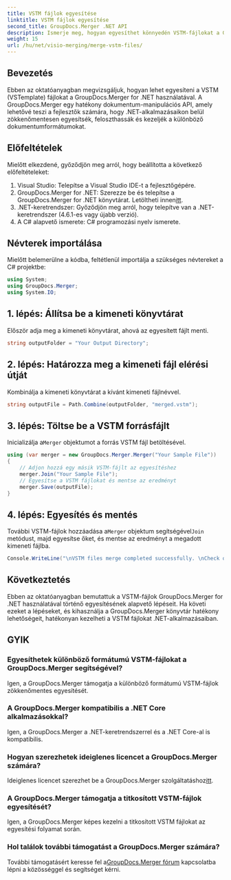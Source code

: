 ```yaml
---
title: VSTM fájlok egyesítése
linktitle: VSTM fájlok egyesítése
second_title: GroupDocs.Merger .NET API
description: Ismerje meg, hogyan egyesíthet könnyedén VSTM-fájlokat a GroupDocs.Merger for .NET segítségével. Kövesse lépésenkénti oktatóanyagunkat és dokumentumkezelési lehetőségeit.
weight: 15
url: /hu/net/visio-merging/merge-vstm-files/
---
```

## Bevezetés
Ebben az oktatóanyagban megvizsgáljuk, hogyan lehet egyesíteni a VSTM (VSTemplate) fájlokat a GroupDocs.Merger for .NET használatával. A GroupDocs.Merger egy hatékony dokumentum-manipulációs API, amely lehetővé teszi a fejlesztők számára, hogy .NET-alkalmazásaikon belül zökkenőmentesen egyesítsék, feloszthassák és kezeljék a különböző dokumentumformátumokat.
## Előfeltételek
Mielőtt elkezdené, győződjön meg arról, hogy beállította a következő előfeltételeket:
1. Visual Studio: Telepítse a Visual Studio IDE-t a fejlesztőgépére.
2.  GroupDocs.Merger for .NET: Szerezze be és telepítse a GroupDocs.Merger for .NET könyvtárat. Letöltheti innen[itt](https://releases.groupdocs.com/merger/net/).
3. .NET-keretrendszer: Győződjön meg arról, hogy telepítve van a .NET-keretrendszer (4.6.1-es vagy újabb verzió).
4. A C# alapvető ismerete: C# programozási nyelv ismerete.

## Névterek importálása
Mielőtt belemerülne a kódba, feltétlenül importálja a szükséges névtereket a C# projektbe:
```csharp
using System; 
using GroupDocs.Merger;
using System.IO;
```
## 1. lépés: Állítsa be a kimeneti könyvtárat
Először adja meg a kimeneti könyvtárat, ahová az egyesített fájlt menti.
```csharp
string outputFolder = "Your Output Directory";
```
## 2. lépés: Határozza meg a kimeneti fájl elérési útját
Kombinálja a kimeneti könyvtárat a kívánt kimeneti fájlnévvel.
```csharp
string outputFile = Path.Combine(outputFolder, "merged.vstm");
```
## 3. lépés: Töltse be a VSTM forrásfájlt
 Inicializálja a`Merger` objektumot a forrás VSTM fájl betöltésével.
```csharp
using (var merger = new GroupDocs.Merger.Merger("Your Sample File"))
{
    // Adjon hozzá egy másik VSTM-fájlt az egyesítéshez
    merger.Join("Your Sample File");
    // Egyesítse a VSTM fájlokat és mentse az eredményt
    merger.Save(outputFile);
}
```
## 4. lépés: Egyesítés és mentés
További VSTM-fájlok hozzáadása a`Merger` objektum segítségével`Join` metódust, majd egyesítse őket, és mentse az eredményt a megadott kimeneti fájlba.
```csharp
Console.WriteLine("\nVSTM files merge completed successfully. \nCheck output in {0}", outputFolder);
```

## Következtetés
Ebben az oktatóanyagban bemutattuk a VSTM-fájlok GroupDocs.Merger for .NET használatával történő egyesítésének alapvető lépéseit. Ha követi ezeket a lépéseket, és kihasználja a GroupDocs.Merger könyvtár hatékony lehetőségeit, hatékonyan kezelheti a VSTM fájlokat .NET-alkalmazásaiban.

## GYIK
### Egyesíthetek különböző formátumú VSTM-fájlokat a GroupDocs.Merger segítségével?
Igen, a GroupDocs.Merger támogatja a különböző formátumú VSTM-fájlok zökkenőmentes egyesítését.
### A GroupDocs.Merger kompatibilis a .NET Core alkalmazásokkal?
Igen, a GroupDocs.Merger a .NET-keretrendszerrel és a .NET Core-al is kompatibilis.
### Hogyan szerezhetek ideiglenes licencet a GroupDocs.Merger számára?
 Ideiglenes licencet szerezhet be a GroupDocs.Merger szolgáltatáshoz[itt](https://purchase.groupdocs.com/temporary-license/).
### A GroupDocs.Merger támogatja a titkosított VSTM-fájlok egyesítését?
Igen, a GroupDocs.Merger képes kezelni a titkosított VSTM fájlokat az egyesítési folyamat során.
### Hol találok további támogatást a GroupDocs.Merger számára?
 További támogatásért keresse fel a[GroupDocs.Merger fórum](https://forum.groupdocs.com/c/merger/32) kapcsolatba lépni a közösséggel és segítséget kérni.